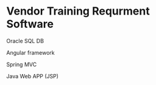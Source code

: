 # Vendor Training Requrment Software

Oracle SQL DB

Angular framework

Spring MVC

Java Web APP (JSP)
